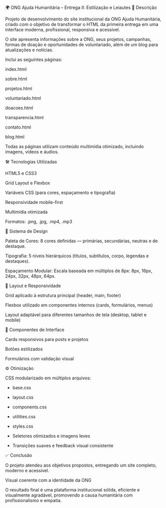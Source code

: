 🌍 ONG Ajuda Humanitária – Entrega II: Estilização e Leiautes
🧭 Descrição

Projeto de desenvolvimento do site institucional da ONG Ajuda Humanitária, criado com o objetivo de transformar o HTML da primeira entrega em uma interface moderna, profissional, responsiva e acessível.

O site apresenta informações sobre a ONG, seus projetos, campanhas, formas de doação e oportunidades de voluntariado, além de um blog para atualizações e notícias.

Inclui as seguintes páginas:

index.html

sobre.html

projetos.html

voluntariado.html

doacoes.html

transparencia.html

contato.html

blog.html

Todas as páginas utilizam conteúdo multimídia otimizado, incluindo imagens, vídeos e áudios.

🛠️ Tecnologias Utilizadas

HTML5 e CSS3

Grid Layout e Flexbox

Variáveis CSS (para cores, espaçamento e tipografia)

Responsividade mobile-first

Multimídia otimizada

Formatos: .png, .jpg, .mp4, .mp3

🎨 Sistema de Design

Paleta de Cores:
8 cores definidas — primárias, secundárias, neutras e de destaque.

Tipografia:
5 níveis hierárquicos (títulos, subtítulos, corpo, legendas e destaques).

Espaçamento Modular:
Escala baseada em múltiplos de 8px:
8px, 16px, 24px, 32px, 48px, 64px.

📐 Layout e Responsividade

Grid aplicado à estrutura principal (header, main, footer)

Flexbox utilizado em componentes internos (cards, formulários, menus)

Layout adaptável para diferentes tamanhos de tela (desktop, tablet e mobile)

🧩 Componentes de Interface

Cards responsivos para posts e projetos

Botões estilizados

Formulários com validação visual

⚙️ Otimização

CSS modularizado em múltiplos arquivos:

- base.css

- layout.css

- components.css

- utilities.css

- styles.css

- Seletores otimizados e imagens leves

- Transições suaves e feedback visual consistente

✅ Conclusão

O projeto atendeu aos objetivos propostos, entregando um site completo, moderno e acessível.

Visual coerente com a identidade da ONG

O resultado final é uma plataforma institucional sólida, eficiente e visualmente agradável, promovendo a causa humanitária com profissionalismo e empatia.
